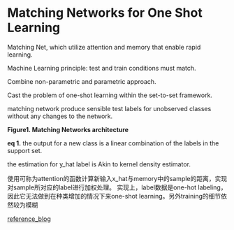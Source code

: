 # Matching Networks for One Shot Learning

Matching Net, which utilize attention and memory that enable rapid learning.

Machine Learning principle: test and train conditions must match.

Combine non-parametric and parametric approach.

Cast the problem of one-shot learning within the set-to-set framework.

matching network produce sensible test labels for unobserved classes without any changes to the network.

**Figure1. Matching Networks architecture**

**eq 1.**
the output for a new class is a linear combination of the labels in the support set.

the estimation for y_hat label is Akin to kernel density estimator.


使用可称为attention的函数计算新输入x_hat与memory中的sample的距离，实现对sample所对应的label进行加权处理。 
实现上，label数据是one-hot labeling，因此它无法做到在种类增加的情况下来one-shot learning。另外training的细节依然较为模糊

[reference_blog](https://blog.acolyer.org/2017/01/03/matching-networks-for-one-shot-learning/)